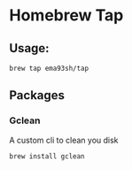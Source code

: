 # Homebrew Tap


## Usage:
```
brew tap ema93sh/tap
```

## Packages

### Gclean
A custom cli to clean you disk

```
brew install gclean
```